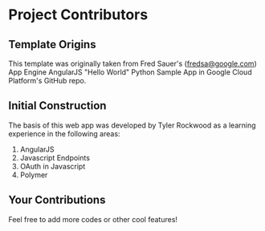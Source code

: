 # Project Contributors

## Template Origins
This template was originally taken from Fred Sauer's (<fredsa@google.com>) App Engine AngularJS "Hello World" Python Sample App in Google Cloud Platform's GitHub repo.

## Initial Construction
The basis of this web app was developed by Tyler Rockwood as a learning experience in the following areas:

1. AngularJS
1. Javascript Endpoints
1. OAuth in Javascript
1. Polymer

## Your Contributions
Feel free to add more codes or other cool features!
